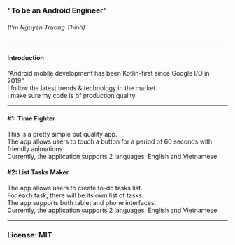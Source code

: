 ### "To be an Android Engineer"
###### (I'm Nguyen Truong Thinh)
___
#### Introduction
"Android mobile development has been Kotlin-first since Google I/O in 2019"<br>
I follow the latest trends & technology in the market. <br>I make sure my code is of production quality.
___
#### #1: Time Fighter
This is a pretty simple but quality app.<br>The app allows users to touch a button for a period of 60 seconds with friendly animations.<br>Currently, the application supports 2 languages: English and Vietnamese.<br>
#### #2: List Tasks Maker
The app allows users to create to-do tasks list.<br>
For each task, there will be its own list of tasks.<br>
The app supports both tablet and phone interfaces.<br>
Currently, the application supports 2 languages: English and Vietnamese.<br>
___
### License: MIT